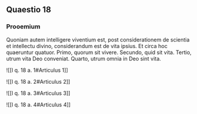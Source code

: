 ## Quaestio 18

### Prooemium

Quoniam autem intelligere viventium est, post considerationem de scientia et intellectu divino, considerandum est de vita ipsius. Et circa hoc quaeruntur quatuor. Primo, quorum sit vivere. Secundo, quid sit vita. Tertio, utrum vita Deo conveniat. Quarto, utrum omnia in Deo sint vita.

![[I q. 18 a. 1#Articulus 1]]

![[I q. 18 a. 2#Articulus 2]]

![[I q. 18 a. 3#Articulus 3]]

![[I q. 18 a. 4#Articulus 4]]

